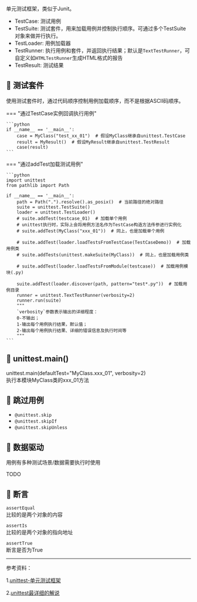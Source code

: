 单元测试框架，类似于Junit。

* TestCase: 测试用例
* TestSuite: 测试套件，用来加载用例并控制执行顺序。可通过多个TestSuite对象来做并行执行。
* TestLoader: 用例加载器
* TestRunner: 执行用例和套件，并返回执行结果；默认是`TextTestRunner`，可自定义如`HTMLTestRunner`生成HTML格式的报告
* TestResult: 测试结果

## 📌 测试套件

使用测试套件时，通过代码顺序控制用例加载顺序，而不是根据ASCII码顺序。

=== "通过TestCase实例回调执行用例" 
    
    ```python
    if __name__ == '__main__':
        case = MyClass("test_xx_01")  # 假设MyClass继承自unittest.TestCase
        result = MyResult()  # 假设MyResult继承自unittest.TestResult
        case(result)
    ```

=== "通过addTest加载测试用例"
    
    ```python
    import unittest
    from pathlib import Path
    
    if __name__ == '__main__':
        path = Path(".").resolve().as_posix()  # 当前路径的绝对路径
        suite = unittest.TestSuite()
        loader = unittest.TestLoader()
        # suite.addTest(testcase_01)  # 加载单个用例
        # unittest执行时，实际上会将用例方法名作为TestCase构造方法传参进行实例化
        # suite.addTest(MyClass("xxx_01"))  # 同上，也是加载单个用例
        
        # suite.addTest(loader.loadTestsFromTestCase(TestCaseDemo))  # 加载用例类
        # suite.addTests(unittest.makeSuite(MyClass))  # 同上，也是加载用例类
        
        # suite.addTest(loader.loadTestsFromModule(testcase))  # 加载用例模块(.py)
        
        suite.addTest(loader.discover(path, pattern="test*.py"))  # 加载用例目录
        runner = unittest.TextTestRunner(verbosity=2)
        runner.run(suite)
        """
        `verbosity`参数表示输出的详细程度：
        0-不输出；
        1-输出每个用例执行结果，默认值；
        2-输出每个用例执行结果、详细的错误信息及执行时间等
        """
    ```

## 📌 unittest.main()

unittest.main(defaultTest="MyClass.xxx_01", verbosity=2)  
执行本模块MyClass类的xxx_01方法

## 📌 跳过用例

* `@unittest.skip`
* `@unittest.skipIf`
* `@unittest.skipUnless`

## 📌 数据驱动

用例有多种测试场景/数据需要执行时使用

TODO

## 📌 断言

`assertEqual`  
比较的是两个对象的内容

`assertIs`  
比较的是两个对象的指向地址

`assertTrue`  
断言是否为True

---

参考资料：

1.[unittest-单元测试框架](https://docs.python.org/zh-cn/3/library/unittest.html)

2.[unittest最详细的解说](https://www.cnblogs.com/daxiong2014/p/10449184.html)
